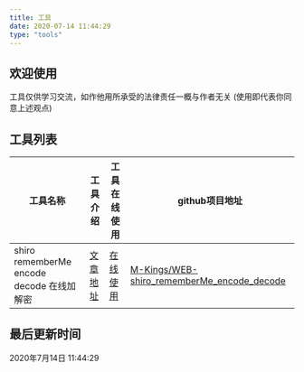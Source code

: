 ```yaml
---
title: 工具
date: 2020-07-14 11:44:29
type: "tools"
---
```


##  欢迎使用

工具仅供学习交流，如作他用所承受的法律责任一概与作者无关
(使用即代表你同意上述观点)

## 工具列表

工具名称|工具介绍|工具在线使用|github项目地址
-----------------------------------------|-----------------------------------------------------------------|------------------------------|-------------------------------------------------------------
shiro rememberMe encode decode 在线加解密|[文章地址](https://simolin.cn/2020/07/15/WEB-shiro-rememberMe-encode-decode/)|[在线使用](https://simolin.cn/tools/shiro)|[M-Kings/WEB-shiro_rememberMe_encode_decode](https://github.com/M-Kings/WEB-shiro_rememberMe_encode_decode)



## 最后更新时间

2020年7月14日 11:44:29